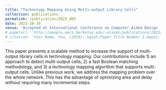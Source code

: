 ```yaml
---
title: "Technology Mapping Using Multi-output Library Cells"
collection: publications
permalink: /publication/2023_005
date: 2023-10-30
venue: 'Accepted at International Conference on Computer-Aided Design (ICCAD)'
# paperurl: 'http://people.eecs.berkeley.edu/~alanmi/publications/2023/iwls23_lut.pdf'
# citation: 'Your Name, You. (2010). &quot;Paper Title Number 2.&quot; <i>Journal 1</i>. 1(2).'
---
```

This paper presents a scalable method to increase the support of multi-output library cells in technology mapping. Our contributions include 1) an approach to detect multi-output cells, 2) a fast Boolean matching methodology, and 3) a technology mapping algorithm that supports multi-output cells. Unlike previous work, we address the mapping problem over the whole network. This has the advantage of optimizing area and delay without requiring many incremental steps.

<!-- [Download paper here](http://people.eecs.berkeley.edu/~alanmi/publications/2023/iwls23_lut.pdf) -->

<!-- Recommended citation: Your Name, You. (2010). "Paper Title Number 2." <i>Journal 1</i>. 1(2). -->